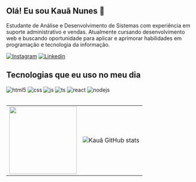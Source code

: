 ## Olá! Eu sou Kauã Nunes 👋
Estudante de Análise e Desenvolvimento de Sistemas com experiência em
suporte administrativo e vendas. Atualmente cursando desenvolvimento web e
buscando oportunidade para aplicar e aprimorar habilidades em programação e
tecnologia da informação.

[![Instagram](https://img.shields.io/badge/Instagram-E4405F?style=for-the-badge&logo=instagram&logoColor=white)](https://www.instagram.com/kaua.n.c/)
[![Linkedin](https://img.shields.io/badge/LinkedIn-0077B5?style=for-the-badge&logo=linkedin&logoColor=white)](https://www.linkedin.com/in/kauã-nunes/)

## Tecnologias que eu uso no meu dia

<div style="display: inline_block">
  <img align="center" alt="html5" src="https://img.shields.io/badge/HTML5-E34F26?style=for-the-badge&logo=html5&logoColor=white" />
  <img align="center" alt="css" src="https://img.shields.io/badge/CSS3-1572B6?style=for-the-badge&logo=css3&logoColor=white" />
  <img align="center" alt="js" src="https://img.shields.io/badge/JavaScript-F7DF1E?style=for-the-badge&logo=javascript&logoColor=black" />
  <img align="center" alt="ts" src="https://img.shields.io/badge/Java-ED8B00?style=for-the-badge&logo=openjdk&logoColor=white" />
  <img align="center" alt="react" src="https://img.shields.io/badge/MySQL-00000F?style=for-the-badge&logo=mysql&logoColor=white" />
  <img align="center" alt="nodejs" src="https://img.shields.io/badge/Microsoft_Office-D83B01?style=for-the-badge&logo=microsoft-office&logoColor=white" />
</div><br/>

<table>
  <tr>
    <td>
       <a href="https://github.com/KauaNca">
    <img height="180em" src="https://github-readme-stats.vercel.app/api/top-langs/?username=KauaNca&layout=compact&langs_count=7&theme=chartreuse-dark&locale=pt-br"/>
  </a>
    </td>
    <td>
      <img src="https://github-readme-stats.vercel.app/api?username=KauaNca&show_icons=true&theme=radical&locale=pt-br" alt="Kauã GitHub stats"/>
    </td>
  </tr>
</table>





